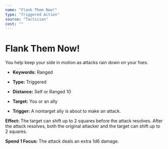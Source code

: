 ```yaml
---
name: "Flank Them Now!"
type: "Triggered Action"
source: "Tactician"
cost: ""
---
```


# Flank Them Now!

You help keep your side in motion as attacks rain down on your foes.


- **Keywords:** Ranged

- **Type:** Triggered

- **Distance:** Self or Ranged 10

- **Target:** You or an ally

- **Trigger:** A nontarget ally is about to make an attack.

**Effect:** The target can shift up to 2 squares before the attack resolves. After the attack resolves, both the original attacker and the target can shift up to 2 squares.

**Spend 1 Focus:** The attack deals an extra 1d6 damage.
